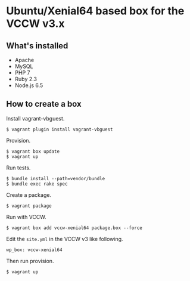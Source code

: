 # Ubuntu/Xenial64 based box for the VCCW v3.x

## What's installed

* Apache
* MySQL
* PHP 7
* Ruby 2.3
* Node.js 6.5

## How to create a box

Install vagrant-vbguest.

```
$ vagrant plugin install vagrant-vbguest
```

Provision.

```
$ vagrant box update
$ vagrant up
```

Run tests.

```
$ bundle install --path=vendor/bundle
$ bundle exec rake spec
```

Create a package.

```
$ vagrant package
```

Run with VCCW.

```
$ vagrant box add vccw-xenial64 package.box --force
```

Edit the `site.yml` in the VCCW v3 like following.

```
wp_box: vccw-xenial64
```

Then run provision.

```
$ vagrant up
```
